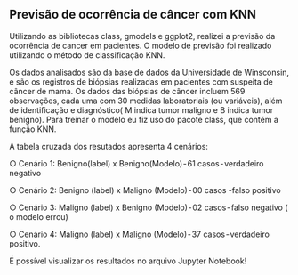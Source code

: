 ## Previsão de ocorrência de câncer com KNN
Utilizando as bibliotecas class, gmodels e ggplot2, realizei a previsão da ocorrência de cancer em pacientes. O modelo de previsão foi realizado utilizando o método de classificação KNN. 

Os dados analisados são da base de dados da Universidade de Winsconsin, e são os registros de biópsias realizadas em pacientes com suspeita de câncer de mama. Os dados das biópsias de câncer incluem 569 observações, cada uma com 30 medidas laboratoriais (ou variáveis), além de identificação e diagnóstico( M indica tumor maligno e B indica tumor benigno). Para treinar o modelo eu fiz uso do pacote class, que contém a função KNN. 

A tabela cruzada dos resutados apresenta 4 cenários:

○ Cenário 1: Benigno(label) x Benigno(Modelo) - 61 casos - verdadeiro negativo

○ Cenário 2: Benigno (label) x Maligno (Modelo) - 00 casos -falso positivo

○ Cenário 3: Maligno (label) x Benigno (Modelo) - 02 casos - falso negativo ( o modelo errou)

○ Cenário 4: Maligno (label) x Maligno (Modelo) - 37 casos - verdadeiro positivo.

É possível visualizar os resultados no arquivo Jupyter Notebook!
